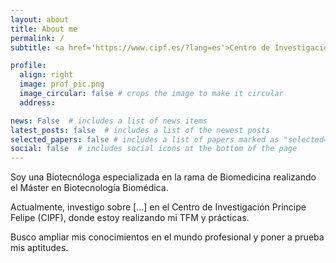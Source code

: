 ```yaml
---
layout: about
title: About me
permalink: /
subtitle: <a href='https://www.cipf.es/?lang=es'>Centro de Investigación Príncipe Felipe (CIPF)</a>

profile:
  align: right
  image: prof_pic.png
  image_circular: false # crops the image to make it circular
  address:

news: False  # includes a list of news items
latest_posts: false  # includes a list of the newest posts
selected_papers: false # includes a list of papers marked as "selected={true}"
social: false  # includes social icons at the bottom of the page
---
```


Soy una Biotecnóloga especializada en la rama de Biomedicina realizando el Máster en Biotecnología Biomédica.

Actualmente, investigo sobre [...] en el Centro de Investigación Principe Felipe (CIPF), donde estoy realizando mi TFM y prácticas.

Busco ampliar mis conocimientos en el mundo profesional y poner a prueba mis aptitudes.
